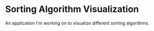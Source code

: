 # Sorting Algorithm Visualization
An application I'm working on to visualize different sorting algorithms.
